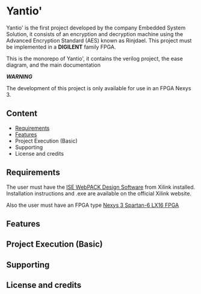 # Yantio'

Yantio' is the first project developed by the company Embedded System Solution, it consists of an encryption and decryption machine using the Advanced Encryption Standard (AES) known as Rinjdael. This project must be implemented in a **DIGILENT** family FPGA.

This is the monorepo of Yantio', it contains the verilog project, the ease diagram, and the main documentation 

***WARNING*** 

The development of this project is only available for use in an FPGA Nexys 3.

## Content

- [Requirements](https://github.com/PauloHJ/ProyectoFinal_SistemasEmbebidosFJ21/blob/main/README.md#content)
- [Features](https://github.com/PauloHJ/ProyectoFinal_SistemasEmbebidosFJ21/blob/main/README.md#features)
- Project Execution (Basic)
- Supporting
- License and credits

## Requirements

The user must have the [ISE WebPACK Design Software](https://www.xilinx.com/products/design-tools/ise-design-suite/ise-webpack.html) from Xilink installed. 
Installation instructions and .exe are available on the official Xilink website.

Also the user must have an FPGA type [Nexys 3 Spartan-6 LX16 FPGA](https://reference.digilentinc.com/programmable-logic/nexys-3/start)

## Features
## Project Execution (Basic)
## Supporting
## License and credits


